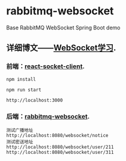# rabbitmq-websocket

Base RabbitMQ WebSocket Spring Boot demo


## 详细博文——[WebSocket学习](https://blog.csdn.net/Anumbrella/article/details/88594222).


### 前端：[react-socket-client](./react-socket-client).

```
npm install

npm run start
```

```
http://localhost:3000
```

### 后端：[rabbitmq-websocket](./rabbitmq-websocket).
```
测试广播地址
http://localhost:8080/websocket/notice
测试密送地址
http://localhost:8080/websocket/user/211
http://localhost:8080/websocket/user/311
```









